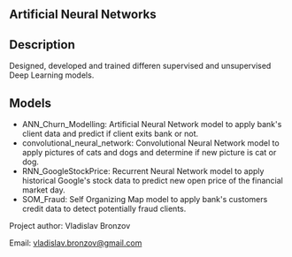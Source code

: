 ## Artificial Neural Networks

## Description
Designed, developed and trained differen supervised and unsupervised Deep Learning models.

## Models

- ANN_Churn_Modelling: Artificial Neural Network model to apply bank's client data and predict if client exits bank or not.
- convolutional_neural_network: Convolutional Neural Network model to apply pictures of cats and dogs and determine if new picture is cat or dog.
- RNN_GoogleStockPrice: Recurrent Neural Network model to apply historical Google's stock data to predict new open price of the financial market day.
- SOM_Fraud: Self Organizing Map model to apply bank's customers credit data to detect potentially fraud clients.

Project author: Vladislav Bronzov

Email: vladislav.bronzov@gmail.com
